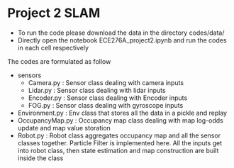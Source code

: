 # Project 2 SLAM

- To run the code please download the data in the directory codes/data/
- Directly open the notebook ECE276A_project2.ipynb and run the codes in each cell respectively



The codes are formulated as follow

- sensors
  - Camera.py : Sensor class dealing with camera inputs
  - Lidar.py : Sensor class dealing with lidar inputs
  - Encoder.py : Sensor class dealing with Encoder inputs
  - FOG.py : Sensor class dealing with gyroscope inputs
- Environment.py : Env class that stores all the data in a pickle and replay
- OccupancyMap.py : Occupancy map class dealing with map log-odds update and map value storation
- Robot.py : Robot class aggregates occupancy map and all the sensor classes together. Particle Filter is implemented here. All the inputs get into robot class, then state estimation and map construction are built inside the class